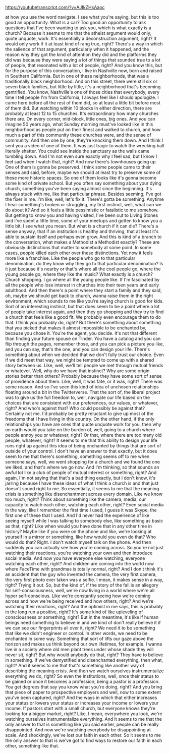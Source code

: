 https://youtubetranscript.com/?v=AJIkZHsAaoc

 at how you use the word navigate. I see what you're saying, but this is too good an opportunity. What is a car? Too good an opportunity to ask questions that I've been wanting to ask you, which is what exactly is a church? Because it seems to me that the atheist argument would only, quote unquote, work. It's essentially a deconstruction argument, right? It would only work if it at least kind of rang true, right? There's a way in which the salience of that argument, particularly when it happened, and the reason why they got the kind of attention they did and the platforms they did was because they were saying a lot of things that sounded true to a lot of people, that resonated with a lot of people, right? And you know this, but for the purpose of this conversation, I live in Nashville now, born and raised in Southern California. But in one of these neighborhoods, that was a traditionally black neighborhood. And on this street, there were still six or seven black families, but little by little, it's a neighborhood that's becoming gentrified. You know, Nashville's one of those cities that everybody, every time I tell people I'm from California, I always feel like I should apologize. I came here before all the rest of them did, so at least a little bit before most of them did. But watching within 10 blocks in either direction, there are probably at least 12 to 15 churches. It's extraordinary how many churches there are. On every corner, mid-block, little ones, big ones. And you can imagine 50 years ago, what Sunday morning must've looked like in this neighborhood as people put on their finest and walked to church, and how much a part of this community these churches were, and the sense of community. And then one by one, they're knocking them down. And I think I sent you a video of one of them. It was just tragic to watch the wrecking ball literally shatter. You could see inside the sanctuary as the walls came tumbling down. And I'm not even sure exactly why I feel sad, but I know I feel sad when I watch that, right? And now there's townhouses going up. One of them is gonna be preserved. I think some people came to their senses and said, before, maybe we should at least try to preserve some of these more historic spaces. So one of them looks like it's gonna become some kind of private school. But you often say something about your dying church, something you've been saying almost since the beginning. It's always stuck with me, like that particular phrase. Besides seeming, I've got the fixer in me. I'm like, well, let's fix it. There's gotta be something. Anytime I hear something's broken or struggling, my first instinct, well, what can we do about it? And so it feels a little pessimistic or fatalistic to me somehow. But getting to know you and having visited, I've been out to Living Stones and I've spent a little time, some of your meetups and gotten to know you a little bit. I see what you mean. But what is a church if it can die? There's a sense anyway, that if an institution is healthy and thriving, that at least it's able to sustain itself and perhaps even grow. And this is kind of a branch to the conversation, what makes a Methodist a Methodist exactly? These are obviously distinctions that matter to somebody at some point. In some cases, people killed each other over these distinctions. Yet now it feels more like a franchise. Like the people who go to that particular denomination, do they know why they go to that particular denomination? Is it just because it's nearby or that's where all the cool people go, where the young people go, where they like the music? What exactly is a church? Church shopping. I go where all the young people like. If I'm fascinated by all the people who lose interest in churches into their teen years and early adulthood. And then there's a point where they start a family and they said, oh, maybe we should get back to church, wanna raise them in the right environment, which sounds to me like you're saying church is good for kids. Sort of an interesting instinct, but that does seem to be a point where a lot of people take interest again, and then they go shopping and they try to find a church that feels like a good fit. We probably even encourage them to do that. I think you probably do, right? But there's something about something that you picked that makes it almost impossible to be enchanted by, because you chose it. You're the agent, you decide. It's not that different than finding your future spouse on Tinder. You have a catalog and you can flip through the pages, remember those, and you can pick a picture you like, and you can say, that's the one, and you can design your life. There's something about when we decided that we don't fully trust our choice. Even if we did meet that way, we might be tempted to come up with a shared story between us. Like, well, we'll tell people we met through mutual friends or whatever. Well, why do we have that instinct? Why are some origin stories better than others? Probably because they have some sort of sense of providence about them. Like, well, it was fate, or it was, right? There was some reason. And so I've seen this kind of idea of unchosen relationships floating around a bit in the Twitterverse. That the sort of, the liberal project was to give us the full freedom to, well, navigate our life based on the choices that are consistent with our preferences, our values, or whatever, right? And who's against that? Who could possibly be against that? Certainly not me. I'd probably be pretty reluctant to give up most of the freedoms that I have living in this country. On the other hand, if the only relationships you have are ones that quote unquote work for you, then why on earth would you take on the burden of, well, going to a church where people annoy you or whatever, right? Or that, where there are too many old people, whatever, right? It seems to me that this ability to design your life runs right up against this idea of being enchanted by things that are sort of outside of your control. I don't have an answer to that exactly, but it does seem to me that there's something, something seems off to me when someone says, well, we went shopping for a church and we found the one we liked, and that's where we go now. And I'm thinking, so that sounds an awful lot like a club of people of mutual interest or something, right? And again, I'm not saying that that's a bad thing exactly, but I don't know, it's jarring because I have these ideas of what I think a church is and that just doesn't sound right to me. So essentially, it seems to me that the meaning crisis is something like disenchantment across every domain. Like we know too much, right? Think about something like the camera, media, our capacity to watch each other, watching each other, right? Even social media in the way, like I remember the first time I used, I guess it was Skype, the first one of these that I used. And I'd never had the experience of like seeing myself while I was talking to somebody else, like something as basic as that, right? Like when would you have done that in any other time in history? Maybe like if you were on the phone and like, we're looking at yourself in a mirror or something, like how would you even do that? Who would do that? Right. I don't watch myself talk on the phone. And then suddenly you can actually see how you're coming across. So you're not just watching their reactions, you're watching your own and then introduce social media. And now you have everyone else watching, everyone watching each other, right? And children are coming into the world now where FaceTime with grandmas is totally normal, right? And I don't think it's an accident that the guy who invented the camera, the very first camera, the very first photo ever taken was a selfie. I mean, it makes sense in a way, right? Trying it out. So, but the kind of, if the story of the fall is an allegory for self-consciousness, well, we're now living in a world where we're all hyper self-conscious. Like we're constantly seeing how we're coming across and how we're being received and how others, right? And we're watching their reactions, right? And the optimist in me says, this is probably in the long run a positive, right? It's some kind of like upleveling of consciousness or something, right? But in the meantime, it's like if human beings need something to believe in and we kind of don't really believe it if we can see our fingerprints all over it, right? We need it to be something that like we didn't engineer or control. In other words, we need to be enchanted in some way. Something that sort of lifts our gaze above the horizon and makes us think beyond our own lifetimes, for example. I wanna live in a society where old men plant trees under whose shade they will never sit, right? But why would anybody do that, right? They have to believe in something. If we've demystified and disenchanted everything, then what, right? And it seems to me that that's something like another way of describing the meaning crisis. And then we watch ourselves instrumentalize everything we do, right? So even the institutions, well, once their status to be gained or once it becomes a profession, being a pastor is a profession. You get degrees that say you know what you're doing, right? And you bring that piece of paper to prospective employers and well, now to some extent you've been captured, right? And the ways in which that either increases your status or lowers your status or increases your income or lowers your income. If pastors start with a small church, but everyone knows they're looking for a bigger market, right? Like, I mean, everywhere you look, we're watching ourselves instrumentalize everything. And it seems to me that the only answer to that is something like you said earlier, people can be really disappointed. And now we're watching everybody be disappointing at scale. And shockingly, we've lost our faith in each other. So it seems to me the only answer to that is we've got to find ways to restore our faith in each other, something like that.